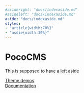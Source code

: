 ```yaml
---
#asideright: "docs/indexaside.md"
#asideleft: "docs/indexaside.md"
aside: "docs/indexaside.md"
styles:
- "article{width:70%}"
- "asdie{width:30%}"
---
```

# PocoCMS

This is supposed to have a left aside

[Theme demos](theme-demos.html)  
[Documentation](index.html)
